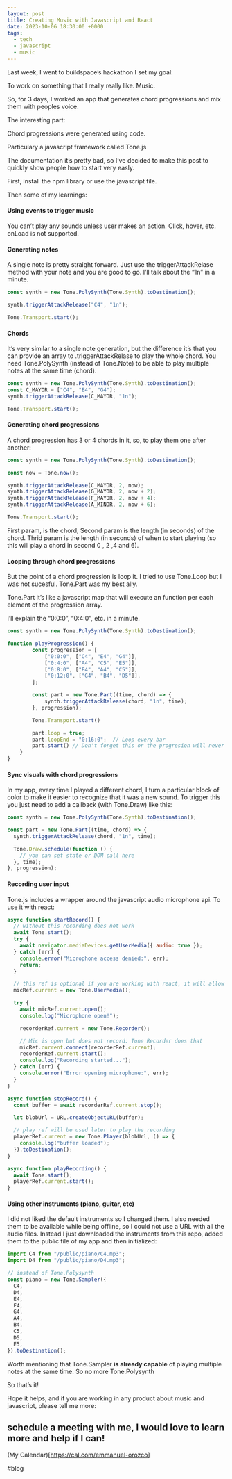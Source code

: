 ```yaml
---
layout: post
title: Creating Music with Javascript and React
date: 2023-10-06 18:30:00 +0000
tags:
  - tech
  - javascript
  - music
---
```


Last week, I went to buildspace’s hackathon I set my goal:

To work on something that I really really like.
Music.

So, for 3 days, I worked an app that generates chord progressions and mix them with peoples voice.

The interesting part:

Chord progressions were generated using code.

Particulary a javascript framework called Tone.js

The documentation it’s pretty bad, so I’ve decided to make this post to quickly show people how to start very easly.

First, install the npm library or use the javascript file.

Then some of my learnings:

#### Using events to trigger music

You can’t play any sounds unless user makes an action. Click, hover, etc. onLoad is not supported.

#### Generating notes

A single note is pretty straight forward. Just use the triggerAttackRelase method with your note and you are good to go. I’ll talk about the “1n” in a minute.

```javascript
const synth = new Tone.PolySynth(Tone.Synth).toDestination();

synth.triggerAttackRelease("C4", "1n");

Tone.Transport.start();
```

#### Chords

It’s very similar to a single note generation, but the difference it’s that you can provide an array to .triggerAttackRelase to play the whole chord. You need Tone.PolySynth (instead of Tone.Note) to be able to play multiple notes at the same time (chord).

```javascript
const synth = new Tone.PolySynth(Tone.Synth).toDestination();
const C_MAYOR = ["C4", "E4", "G4"];
synth.triggerAttackRelease(C_MAYOR, "1n");

Tone.Transport.start();
```

#### Generating chord progressions

A chord progression has 3 or 4 chords in it, so, to play them one after another:

```javascript
const synth = new Tone.PolySynth(Tone.Synth).toDestination();

const now = Tone.now();

synth.triggerAttackRelease(C_MAYOR, 2, now);
synth.triggerAttackRelease(G_MAYOR, 2, now + 2);
synth.triggerAttackRelease(F_MAYOR, 2, now + 4);
synth.triggerAttackRelease(A_MINOR, 2, now + 6);

Tone.Transport.start();
```

First param, is the chord,
Second param is the length (in seconds) of the chord.
Thrid param is the length (in seconds) of when to start playing (so this will play a chord in second 0 , 2 ,4 and 6).

#### Looping through chord progressions

But the point of a chord progression is loop it. I tried to use Tone.Loop but I was not sucesful. Tone.Part was my best ally.

Tone.Part it’s like a javascript map that will execute an function per each element of the progression array.

I’ll explain the “0:0:0”, “0:4:0”, etc. in a minute.

```javascript
const synth = new Tone.PolySynth(Tone.Synth).toDestination();

function playProgression() {
        const progression = [
            ["0:0:0", ["C4", "E4", "G4"]],
            ["0:4:0", ["A4", "C5", "E5"]],
            ["0:8:0", ["F4", "A4", "C5"]],
            ["0:12:0", ["G4", "B4", "D5"]],
        ];

        const part = new Tone.Part((time, chord) => {
            synth.triggerAttackRelease(chord, "1n", time);
        }, progression);

        Tone.Transport.start()

        part.loop = true;
        part.loopEnd = "0:16:0";  // Loop every bar
        part.start() // Don't forget this or the progresion will never work
    }
}
```

#### Sync visuals with chord progressions

In my app, every time I played a different chord, I turn a particular block of color to make it easier to recognize that it was a new sound. To trigger this you just need to add a callback (with Tone.Draw) like this:

```javascript
const synth = new Tone.PolySynth(Tone.Synth).toDestination();

const part = new Tone.Part((time, chord) => {
  synth.triggerAttackRelease(chord, "1n", time);

  Tone.Draw.schedule(function () {
    // you can set state or DOM call here
  }, time);
}, progression);
```

#### Recording user input

Tone.js includes a wrapper around the javascript audio microphone api. To use it with react:

```javascript
async function startRecord() {
  // without this recording does not work
  await Tone.start();
  try {
    await navigator.mediaDevices.getUserMedia({ audio: true });
  } catch (err) {
    console.error("Microphone access denied:", err);
    return;
  }

  // this ref is optional if you are working with react, it will allow you keep the Tone.UserMedia between re renders
  micRef.current = new Tone.UserMedia();

  try {
    await micRef.current.open();
    console.log("Microphone open!");

    recorderRef.current = new Tone.Recorder();

    // Mic is open but does not record. Tone Recorder does that
    micRef.current.connect(recorderRef.current);
    recorderRef.current.start();
    console.log("Recording started...");
  } catch (err) {
    console.error("Error opening microphone:", err);
  }
}

async function stopRecord() {
  const buffer = await recorderRef.current.stop();

  let blobUrl = URL.createObjectURL(buffer);

  // play ref will be used later to play the recording
  playerRef.current = new Tone.Player(blobUrl, () => {
    console.log("buffer loaded");
  }).toDestination();
}

async function playRecording() {
  await Tone.start();
  playerRef.current.start();
}
```

#### Using other instruments (piano, guitar, etc)

I did not liked the default instruments so I changed them. I also needed them to be available while being offline, so I could not use a URL with all the audio files. Instead I just downloaded the instruments from this repo, added them to the public file of my app and then initialized:

```javascript
import C4 from "/public/piano/C4.mp3";
import D4 from "/public/piano/D4.mp3";

// instead of Tone.Polysynth
const piano = new Tone.Sampler({
  C4,
  D4,
  E4,
  F4,
  G4,
  A4,
  B4,
  C5,
  D5,
  E5,
}).toDestination();
```

Worth mentioning that Tone.Sampler **is already capable** of playing multiple notes at the same time. So no more Tone.Polysynth

So that’s it!

Hope it helps, and if you are working in any product about music and javascript, please tell me more:

## schedule a meeting with me, I would love to learn more and help if I can!

(My Calendar)[https://cal.com/emmanuel-orozco]

#blog
